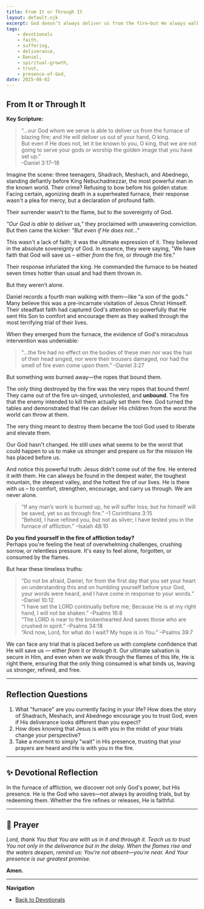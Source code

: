 ```yaml
---
title: From It or Through It
layout: default.njk
excerpt: God doesn’t always deliver us from the fire—but He always walks with us through it. In the furnace of affliction, we discover not only His power, but His presence.
tags:
    - devotionals
    - faith,
    - suffering,
    - deliverance,
    - Daniel,
    - spiritual-growth,
    - trust,
    - presence-of-God,
date: 2025-08-02
---
```


## From It or Through It

**Key Scripture:**

> “...our God whom we serve is able to deliver us from the furnace of blazing fire; and He will deliver us out of your hand, O king.  
> But even if He does not, let it be known to you, O king, that we are not going to serve your gods or worship the golden image that you have set up.”  
> –Daniel 3:17–18

Imagine the scene: three teenagers, Shadrach, Meshach, and Abednego, standing defiantly before King Nebuchadnezzar, the most powerful man in the known world. Their crime? Refusing to bow before his golden statue. Facing certain, agonizing death in a superheated furnace, their response wasn't a plea for mercy, but a declaration of profound faith.

Their surrender wasn’t to the flame, but to the sovereignty of God.

_"Our God is able to deliver us,"_ they proclaimed with unwavering conviction.  
But then came the kicker: _"But even if He does not..."_

This wasn't a lack of faith; it was the ultimate expression of it. They believed in the absolute sovereignty of God. In essence, they were saying, "We have faith that God will save us – either _from_ the fire, or _through_ the fire."

Their response infuriated the king. He commanded the furnace to be heated seven times hotter than usual and had them thrown in.

But they weren’t alone.

Daniel records a fourth man walking with them—like “a son of the gods.” Many believe this was a pre-incarnate visitation of Jesus Christ Himself. Their steadfast faith had captured God's attention so powerfully that He sent His Son to comfort and encourage them as they walked through the most terrifying trial of their lives.

When they emerged from the furnace, the evidence of God's miraculous intervention was undeniable:

> "...the fire had no effect on the bodies of these men nor was the hair of their head singed, nor were their trousers damaged, nor had the smell of fire even come upon them.” –Daniel 3:27

But something _was_ burned away—the ropes that bound them.

The only thing destroyed by the fire was the very ropes that bound them! They came out of the fire un-singed, unmolested, and **unbound**. The fire that the enemy intended to kill them actually set them free. God turned the tables and demonstrated that He can deliver His children from the worst the world can throw at them.

The very thing meant to destroy them became the tool God used to liberate and elevate them.

Our God hasn't changed. He still uses what seems to be the worst that could happen to us to make us stronger and prepare us for the mission He has placed before us.

And notice this powerful truth: Jesus didn't come out of the fire. He entered it _with_ them. He can always be found in the deepest water, the toughest mountain, the steepest valley, and the hottest fire of our lives. He is there with us – to comfort, strengthen, encourage, and carry us through. We are never alone.

> “If any man’s work is burned up, he will suffer loss; but he himself will be saved, yet so as through fire.” –1 Corinthians 3:15  
> “Behold, I have refined you, but not as silver; I have tested you in the furnace of affliction.” –Isaiah 48:10

**Do you find yourself in the fire of affliction today?**  
Perhaps you're feeling the heat of overwhelming challenges, crushing sorrow, or relentless pressure. It's easy to feel alone, forgotten, or consumed by the flames.

But hear these timeless truths:

> “Do not be afraid, Daniel, for from the first day that you set your heart on understanding this and on humbling yourself before your God, your words were heard, and I have come in response to your words.” –Daniel 10:12  
> “I have set the LORD continually before me; Because He is at my right hand, I will not be shaken.” –Psalms 16:8  
> “The LORD is near to the brokenhearted And saves those who are crushed in spirit.” –Psalms 34:18  
> “And now, Lord, for what do I wait? My hope is in You.” –Psalms 39:7

We can face any trial that is placed before us with complete confidence that He will save us — either _from_ it or _through_ it. Our ultimate salvation is secure in Him, and even when we walk through the flames of this life, He is right there, ensuring that the only thing consumed is what binds us, leaving us stronger, refined, and free.

---

## Reflection Questions

1. What "furnace" are you currently facing in your life? How does the story of Shadrach, Meshach, and Abednego encourage you to trust God, even if His deliverance looks different than you expect?
2. How does knowing that Jesus is _with_ you in the midst of your trials change your perspective?
3. Take a moment to simply "wait" in His presence, trusting that your prayers are heard and He is with you in the fire.

---

## ✨ Devotional Reflection

In the furnace of affliction, we discover not only God's power, but His presence. He is the God who saves—not always by avoiding trials, but by redeeming them. Whether the fire refines or releases, He is faithful.

---

## 🙏 Prayer

_Lord, thank You that You are with us in it and through it. Teach us to trust You not only in the deliverance but in the delay. When the flames rise and the waters deepen, remind us: You’re not absent—you’re near. And Your presence is our greatest promise._

**Amen.**

---

**Navigation**

- [ Back to Devotionals](/devotionals/)
